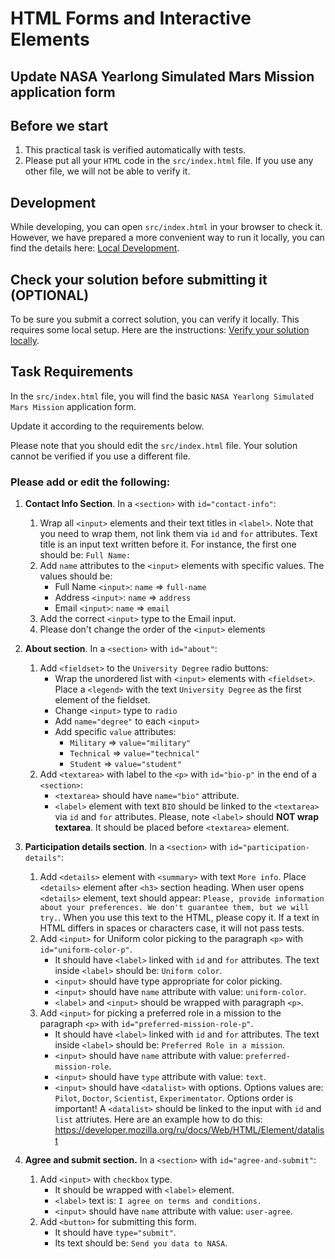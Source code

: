 # HTML Forms and Interactive Elements 

## Update NASA Yearlong Simulated Mars Mission application form

## Before we start

1.	This practical task is verified automatically with tests.
2.	Please put all your `HTML` code in the `src/index.html` file. If you use any other file, we will not be able to verify it.

## Development

While developing, you can open `src/index.html` in your browser to check it. However, we have prepared a more convenient way to run it locally, you can find the details here: [Local Development](https://gitlab.com/gap-bs-front-end-autocode-documents/autocode-documents/-/raw/main/docs/LocalDevelopment.md).

## Check your solution before submitting it (OPTIONAL)

To be sure you submit a correct solution, you can verify it locally. This requires some local setup. Here are the instructions: [Verify your solution locally](https://gitlab.com/gap-bs-front-end-autocode-documents/autocode-documents/-/raw/main/docs/VerifySolutionLocally.md).

## Task Requirements
In the `src/index.html` file, you will find the basic `NASA Yearlong Simulated Mars Mission` application form. 

Update it according to the requirements below. 

Please note that you should edit the `src/index.html` file. Your solution cannot be verified if you use a different file. 

### Please add or edit the following:
1.	**Contact Info Section**. In a `<section>` with `id="contact-info"`:
	1. Wrap all `<input>` elements and their text titles in `<label>`. Note that you need to wrap them, not link them via `id` and `for` attributes. Text title is an input text written before it. For instance, the first one should be: `Full Name:`
	2. Add `name` attributes to the `<input>` elements with specific values. The values should be:
		- Full Name `<input>`: `name` => `full-name`
		- Address `<input>`: `name` => `address`
		- Email `<input>`: `name` => `email`
	3. Add the correct `<input>` type to the Email input.
	4. Please don't change the order of the `<input>` elements

2. **About section**. In a `<section>` with `id="about"`:
	1. Add `<fieldset>` to the `University Degree` radio buttons:
		- Wrap the unordered list with `<input>` elements with `<fieldset>`. Place a `<legend>` with the text `University Degree` as the first element of the fieldset. 
		- Change `<input>` type to `radio`
		- Add `name="degree"` to each `<input>`
		- Add specific `value` attributes:
			- `Military` => `value="military"`
			- `Technical` => `value="technical"`
			- `Student` => `value="student"`
	2. Add `<textarea>` with label to the `<p>` with `id="bio-p"` in the end of a `<section>`:
		- `<textarea>` should have `name="bio"` attribute.
		- `<label>` element with text `BIO` should be linked to the `<textarea>` via `id` and `for` attributes. Please, note `<label>` should **NOT wrap textarea**. It should be placed before `<textarea>` element.

3. **Participation details section**. In a `<section>` with `id="participation-details"`:
	1. Add `<details>` element with `<summary>` with text `More info`. Place `<details>` element after `<h3>` section heading. When user opens `<details>` element, text should appear: `Please, provide information about your preferences. We don't guarantee them, but we will try.`. When you use this text to the HTML, please copy it. If a text in HTML differs in spaces or characters case, it will not pass tests.
	2. Add `<input>` for Uniform color picking to the paragraph `<p>` with `id="uniform-color-p"`.
		- It should have `<label>` linked with `id` and `for` attributes. The text inside `<label>` should be: `Uniform color`.
		- `<input>` should have type appropriate for color picking.
		- `<input>` should have `name` attribute with value: `uniform-color`.
		- `<label>` and `<input>` should be wrapped with paragraph `<p>`.
	3. Add `<input>` for picking a preferred role in a mission to the paragraph `<p>` with `id="preferred-mission-role-p"`.
		- It should have `<label>` linked with `id` and `for` attributes. The text inside `<label>` should be: `Preferred Role in a mission`.
		- `<input>` should have `name` attribute with value: `preferred-mission-role`.
		- `<input>` should have `type` attribute with value: `text`.
		- `<input>` should have `<datalist>` with options. Options values are: `Pilot`, `Doctor`, `Scientist`, `Experimentator`. Options order is important! A `<datalist>` should be linked to the input with `id` and `list` attriutes. Here are an example how to do this: <https://developer.mozilla.org/ru/docs/Web/HTML/Element/datalist>

4. **Agree and submit section.** In a `<section>` with `id="agree-and-submit"`:
	1. Add `<input>` with `checkbox` type.
		- It should be wrapped with `<label>` element. 
		- `<label>` text is: `I agree on terms and conditions.`
		- `<input>` should have `name` attribute with value: `user-agree`.
	2. Add `<button>` for submitting this form.
		- It should have `type="submit"`.
		- Its text should be: `Send you data to NASA`.

